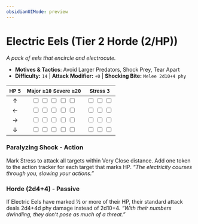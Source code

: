 ```yaml
---
obsidianUIMode: preview
---
```

# Electric Eels (Tier 2 Horde (2/HP))

*A pack of eels that encircle and electrocute.*

- **Motives & Tactics**: Avoid Larger Predators, Shock Prey, Tear Apart
- **Difficulty:** `14` | **Attack Modifier:** `+0` | **Shocking Bite:** `Melee 2d10+4 phy`

| <small>HP</small> `5` | <small>Major</small> `≥10` <small>Severe</small> `≥20` | <small>Stress</small> `3` |
|:-:|:-:|:-:|
| ↑ |  <input type="checkbox" unchecked id="6b85a9f5"> <input type="checkbox" unchecked id="af503c6a"> <input type="checkbox" unchecked id="d3514345"> <input type="checkbox" unchecked id="5daf4a5a"> <input type="checkbox" unchecked id="b7b40279"> |  <input type="checkbox" unchecked id="40c08c40"> <input type="checkbox" unchecked id="046837a9"> <input type="checkbox" unchecked id="f95dcf00"> |
| ← |  <input type="checkbox" unchecked id="1ca21a60"> <input type="checkbox" unchecked id="e1d43331"> <input type="checkbox" unchecked id="6515eed7"> <input type="checkbox" unchecked id="a842dfcd"> <input type="checkbox" unchecked id="1b12a8e6"> |  <input type="checkbox" unchecked id="aa7fd97c"> <input type="checkbox" unchecked id="e7ae3f9e"> <input type="checkbox" unchecked id="dd222ff4"> |
| → |  <input type="checkbox" unchecked id="9da42275"> <input type="checkbox" unchecked id="1ef951e7"> <input type="checkbox" unchecked id="6302b456"> <input type="checkbox" unchecked id="49d50a22"> <input type="checkbox" unchecked id="589c08aa"> |  <input type="checkbox" unchecked id="bf6f23cd"> <input type="checkbox" unchecked id="1a1f4e2d"> <input type="checkbox" unchecked id="ebdb29f6"> |
| ↓ |  <input type="checkbox" unchecked id="0228c670"> <input type="checkbox" unchecked id="19625f9b"> <input type="checkbox" unchecked id="89c6357b"> <input type="checkbox" unchecked id="6eb5f36c"> <input type="checkbox" unchecked id="f6605f9b"> |  <input type="checkbox" unchecked id="799bb89e"> <input type="checkbox" unchecked id="5afdab05"> <input type="checkbox" unchecked id="e7ff3207"> |

### Paralyzing Shock - Action

Mark Stress to attack all targets within Very Close distance. Add one token to the action tracker for each target that marks HP. *“The electricity courses through you, slowing your actions.”*

### Horde (2d4+4) - Passive

If Electric Eels have marked ½ or more of their HP, their standard attack deals 2d4+4d phy damage instead of 2d10+4. *“With their numbers dwindling, they don’t pose as much of a threat.”*
